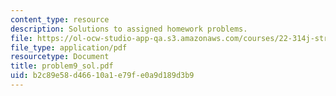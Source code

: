 ```yaml
---
content_type: resource
description: Solutions to assigned homework problems.
file: https://ol-ocw-studio-app-qa.s3.amazonaws.com/courses/22-314j-structural-mechanics-in-nuclear-power-technology-fall-2006/b2c89e58d46610a1e79fe0a9d189d3b9_problem9_sol.pdf
file_type: application/pdf
resourcetype: Document
title: problem9_sol.pdf
uid: b2c89e58-d466-10a1-e79f-e0a9d189d3b9
---
```

